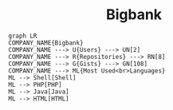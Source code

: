 <h1 align="center">Bigbank</h1>

```mermaid
graph LR
COMPANY_NAME{Bigbank}
COMPANY_NAME ---> U{Users} ---> UN[2]
COMPANY_NAME ---> R{Repositories} ---> RN[8]
COMPANY_NAME ---> G{Gists} ---> GN[108]
COMPANY_NAME ---> ML{Most Used<br>Languages}
ML --> Shell[Shell]
ML --> PHP[PHP]
ML --> Java[Java]
ML --> HTML[HTML]
```
